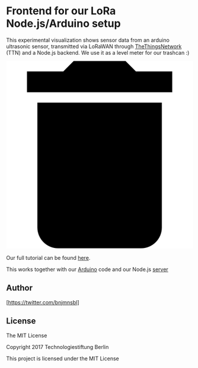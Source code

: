 # Frontend for our LoRa Node.js/Arduino setup

This experimental visualization shows sensor data from an arduino ultrasonic sensor, transmitted via LoRaWAN through [TheThingsNetwork] (TTN) and a Node.js backend. We use it as a level meter for our trashcan :)

![Screenshot](/img/bin.png?raw=true)

Our full tutorial can be found [here].

This works together with our [Arduino] code and our Node.js [server]


## Author

[https://twitter.com/bnjmnsbl]

## License

The MIT License

Copyright 2017 Technologiestiftung Berlin

This project is licensed under the MIT License


[server]: https://github.com/technologiestiftung/LoRaWAN-Server

[Arduino]: https://github.com/technologiestiftung/LoRaWAN

[here]: https://github.com/technologiestiftung/LoRaWAN

[TheThingsNetwork]: https://www.thethingsnetwork.org/

[https://twitter.com/bnjmnsbl]: https://twitter.com/bnjmnsbl
